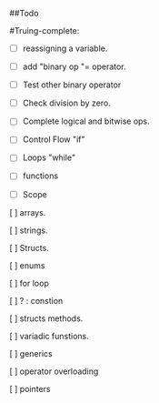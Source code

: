 ##Todo

#Truing-complete:
  - [ ] reassigning a variable.
  
  - [ ] add "binary op "= operator.
  
  - [ ] Test other binary operator

  - [ ] Check division by zero.

  - [ ] Complete logical and bitwise ops.

  - [ ] Control Flow "if"

  - [ ] Loops "while"

  - [ ] functions

  - [ ] Scope



[ ] arrays.

[ ] strings.

[ ] Structs.


[ ] enums

[ ] for loop

[ ] ? : constion

[ ] structs methods.

[ ] variadic funstions.

[ ] generics

[ ] operator overloading

[ ] pointers

